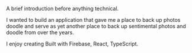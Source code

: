 A brief introduction before anything technical.

I wanted to build an application that gave me a place to back up photos doodle and serve as yet another place to back up sentimental photos and doodle from over the years.

I enjoy creating Built with Firebase, React, TypeScript.
